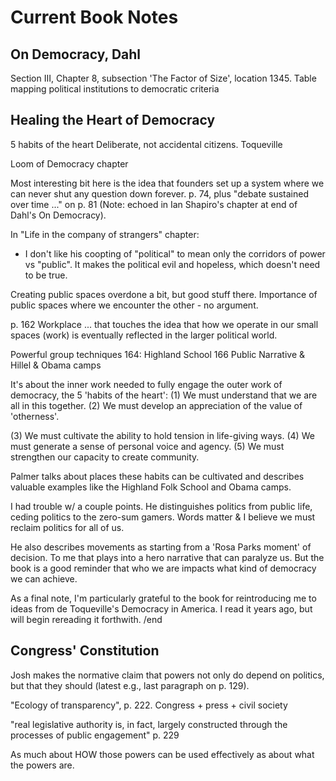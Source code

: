 # Current Book Notes

## On Democracy, Dahl

Section III, Chapter 8, subsection 'The Factor of Size', location 1345. Table mapping political institutions to democratic criteria

## Healing the Heart of Democracy

5 habits of the heart
Deliberate, not accidental citizens.
Toqueville

Loom of Democracy chapter

Most interesting bit here is the idea that founders set up a system where we can never shut any question down forever. p. 74, plus "debate sustained over time ..." on p. 81 (Note: echoed in Ian Shapiro's chapter at end of Dahl's On Democracy).

In "Life in the company of strangers" chapter:
- I don't like his coopting of "political" to mean only the corridors of power vs "public". It makes the political evil and hopeless, which doesn't need to be true.

Creating public spaces overdone a bit, but good stuff there. Importance of public spaces where we encounter the other - no argument.

p. 162 Workplace ... that touches the idea that how we operate in our small spaces (work) is eventually reflected in the larger political world.

Powerful group techniques
164: Highland School
166 Public Narrative & Hillel & Obama camps


It's about the inner work needed to fully engage the outer work of democracy, the 5 'habits of the heart': (1) We must understand that we are all in this together. (2) We must develop an appreciation of the value of 'otherness'.

(3) We must cultivate the ability to hold tension in life-giving ways. (4) We must generate a sense of personal voice and agency. (5) We must strengthen our capacity to create community.

Palmer talks about places these habits can be cultivated and describes valuable examples like the Highland Folk School and Obama camps. 

I had trouble w/ a couple points. He distinguishes politics from public life, ceding politics to the zero-sum gamers. Words matter & I believe we must reclaim politics for all of us.

He also describes movements as starting from a 'Rosa Parks moment' of decision. To me that plays into a hero narrative that can paralyze us. But the book is a good reminder that who we are impacts what kind of democracy we can achieve.

As a final note, I'm particularly grateful to the book for reintroducing me to ideas from de Toqueville's Democracy in America. I read it years ago, but will begin rereading it forthwith. /end




## Congress' Constitution

Josh makes the normative claim that powers not only do depend on politics, but that they should (latest e.g., last paragraph on p. 129).

"Ecology of transparency", p. 222. Congress + press + civil society

"real legislative authority is, in fact, largely constructed through the processes of public engagement" p. 229

As much about HOW those powers can be used effectively as about what the powers are.
